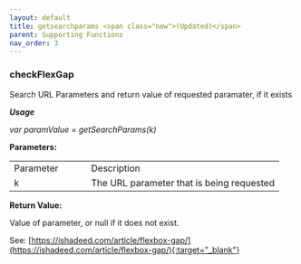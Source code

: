 ```yaml
---
layout: default
title: getsearchparams <span class="new">(Updated)</span>
parent: Supporting Functions
nav_order: 3
---
```


### checkFlexGap

Search URL Parameters and return value of requested paramater, if it exists

***Usage***

*var paramValue = getSearchParams(k)*

**Parameters:**

<table class="ws-table-all notranslate"> 
  <tbody>
    <tr class="tableTop">
     <td style="width:120px">Parameter</td>
     <td>Description</td>
    </tr>
    <tr>
      <td>k</td>
      <td>The URL parameter that is being requested</td>
    </tr>
    
  </tbody>
</table>

**Return Value:**

Value of parameter, or null if it does not exist.

See: [https://ishadeed.com/article/flexbox-gap/](https://ishadeed.com/article/flexbox-gap/){:target="_blank"}  
